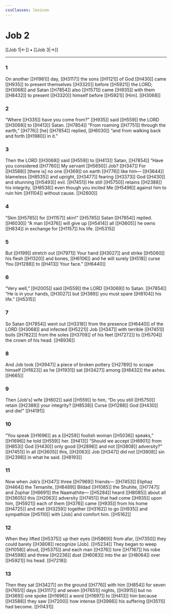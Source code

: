 ```yaml
---
cssClasses: lexicon
---
```


# Job 2

[[Job 1|←]] • [[Job 3|→]]

---

### 1
On another [[H1961]] day, [[H3117]] the sons [[H1121]] of God [[H430]] came [[H935]] to present themselves [[H3320]] before [[H5921]] the LORD; [[H3068]] and Satan [[H7854]] also [[H1571]] came [[H935]] with them [[H8432]] to present [[H3320]] himself before [[H5921]] [Him]. [[H3068]]

### 2
“Where [[H335]] have you come from?” [[H935]] said [[H559]] the LORD [[H3068]] to [[H413]] Satan. [[H7854]] “From roaming [[H7751]] through the earth,” [[H776]] [he] [[H7854]] replied, [[H6030]] “and from walking back and forth [[H1980]] in it.” 

### 3
Then the LORD [[H3068]] said [[H559]] to [[H413]] Satan, [[H7854]] “Have you considered [[H7760]] My servant [[H5650]] Job? [[H347]] For [[H3588]] [there is] no one [[H369]] on earth [[H776]] like him— [[H3644]] blameless [[H8535]] and upright, [[H3477]] fearing [[H3373]] God [[H430]] and shunning [[H5493]] evil. [[H7451]] He still [[H5750]] retains [[H2388]] his integrity, [[H8538]] even though you incited Me [[H5496]] against him  to ruin him [[H1104]] without cause. [[H2600]]

### 4
“Skin [[H5785]] for [[H1157]] skin!” [[H5785]] Satan [[H7854]] replied. [[H6030]] “A man [[H376]] will give up [[H5414]] all [[H3605]] he owns [[H834]] in exchange for [[H1157]] his life. [[H5315]]

### 5
But [[H199]] stretch out [[H7971]] Your hand [[H3027]] and strike [[H5060]] his flesh [[H1320]] and bones, [[H6106]] and he will surely [[H518]] curse You [[H1288]] to [[H413]] Your face.” [[H6440]]

### 6
“Very well,” [[H2005]] said [[H559]] the LORD [[H3069]] to Satan. [[H7854]] “He is in your hands, [[H3027]] but [[H389]] you must spare [[H8104]] his life.” [[H5315]]

### 7
So Satan [[H7854]] went out [[H3318]] from the presence [[H6440]] of the LORD [[H3068]] and infected [[H5221]] Job [[H347]] with terrible [[H7451]] boils [[H7822]] from the soles [[H3709]] of his feet [[H7272]] to [[H5704]] the crown of his head. [[H6936]]

### 8
And Job took [[H3947]] a piece of broken pottery [[H2789]] to scrape himself [[H1623]] as he [[H1931]] sat [[H3427]] among [[H8432]] the ashes. [[H665]]

### 9
Then [Job's] wife [[H802]] said [[H559]] to him,  “Do you still [[H5750]] retain [[H2388]] your integrity? [[H8538]] Curse [[H1288]] God [[H430]] and die!” [[H4191]]

### 10
“You speak [[H1696]] as a [[H259]] foolish woman [[H5036]] speaks,” [[H1696]] he told [[H559]] her. [[H413]] “Should we accept [[H6901]] from [[H853]] God [[H430]] only good [[H2896]] and not [[H3808]] adversity?” [[H7451]] In all [[H3605]] this, [[H2063]] Job [[H347]] did not [[H3808]] sin [[H2398]] in what he said. [[H8193]]

### 11
Now when Job’s [[H347]] three [[H7969]] friends— [[H7453]] Eliphaz [[H464]] the Temanite, [[H8489]] Bildad [[H1085]] the Shuhite, [[H7747]] and Zophar [[H6691]] the Naamathite— [[H5284]] heard [[H8085]] about all [[H3605]] this [[H2063]] adversity [[H7451]] that had come [[H935]] upon him, [[H5921]] each of them [[H376]] came [[H935]] from his home [[H4725]] and met [[H3259]] together [[H3162]] to go [[H935]] and sympathize [[H5110]] with [Job]  and comfort him. [[H5162]]

### 12
When they lifted [[H5375]] up their eyes [[H5869]] from afar, [[H7350]] they could barely [[H3808]] recognize [Job]. [[H5234]] They began to weep [[H1058]] aloud, [[H5375]] and each man [[H376]] tore [[H7167]] his robe [[H4598]] and threw [[H2236]] dust [[H6083]] into the air [[H8064]] over [[H5921]] his head. [[H7218]]

### 13
Then they sat [[H3427]] on the ground [[H776]] with him [[H854]] for seven [[H7651]] days [[H3117]] and seven [[H7651]] nights, [[H3915]] but no [[H369]] one spoke [[H1696]] a word [[H1697]] to [[H413]] him because [[H3588]] they saw [[H7200]] how intense [[H3966]] his suffering [[H3511]] had become. [[H1431]]

